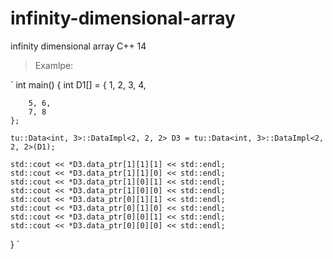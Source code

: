 # infinity-dimensional-array
infinity dimensional array C++ 14
>Examlpe:

 `
int main()
{
	int D1[] = {
		1, 2,
		3, 4,

		5, 6,
		7, 8
	};

	tu::Data<int, 3>::DataImpl<2, 2, 2> D3 = tu::Data<int, 3>::DataImpl<2, 2, 2>(D1);

    std::cout << *D3.data_ptr[1][1][1] << std::endl;
    std::cout << *D3.data_ptr[1][1][0] << std::endl;
    std::cout << *D3.data_ptr[1][0][1] << std::endl;
    std::cout << *D3.data_ptr[1][0][0] << std::endl;
    std::cout << *D3.data_ptr[0][1][1] << std::endl;
    std::cout << *D3.data_ptr[0][1][0] << std::endl;
    std::cout << *D3.data_ptr[0][0][1] << std::endl;
    std::cout << *D3.data_ptr[0][0][0] << std::endl;
}
 `
